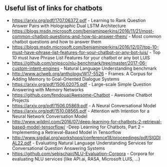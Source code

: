 ## Useful list of links for chatbots

* https://arxiv.org/pdf/1707.06372.pdf - Learning to Rank Question Answer Pairs with Holographic Dual LSTM Architecture
* https://blogs.msdn.microsoft.com/benjaminperkins/2016/11/21/most-common-chatbot-questions-and-how-to-answer-them/ - Most common chatbot questions and how to answer them
* https://blogs.msdn.microsoft.com/benjaminperkins/2016/12/07/top-10-must-have-phrase-list-features-for-your-chatbot-or-any-bot-luis/ - Top 10 must have Phrase List Features for your chatbot or any bot LUIS
* https://github.com/snipsco/nlu-benchmark/tree/master/2017-06-custom-intent-engines - Natural Language Understanding benchmark
* http://www.aclweb.org/anthology/W17-5526 - Frames: A Corpus for Adding Memory
to Goal-Oriented Dialogue Systems
* https://arxiv.org/pdf/1506.02075.pdf - Large-scale Simple Question Answering with Memory Networks
* https://github.com/fendouai/Awesome-Chatbot - Awesome Chatbot Projects
* https://arxiv.org/pdf/1506.05869.pdf - A Neural Conversational Model
* https://arxiv.org/pdf/1510.08565.pdf - Attention with Intention for a Neural Network
Conversation Model
* http://www.wildml.com/2016/07/deep-learning-for-chatbots-2-retrieval-based-model-tensorflow/  -Deep Learning for Chatbots, Part 2 – Implementing a Retrieval-Based Model in Tensorflow
* http://www.sigdial.org/workshops/conference18/proceedings/pdf/SIGDIAL22.pdf - Evaluating Natural Language Understanding Services
for Conversational Question Answering Systems
* https://github.com/sebischair/NLU-Evaluation-Corpora - Corpora for evaluating NLU services (like API.ai, RASA, Microsoft LUIS, ...)
